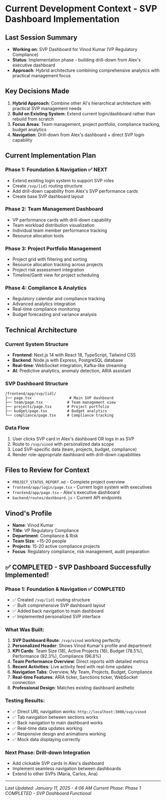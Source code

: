 # Current Development Context - SVP Dashboard Implementation

## Last Session Summary
- **Working on**: SVP Dashboard for Vinod Kumar (VP Regulatory Compliance)
- **Status**: Implementation phase - building drill-down from Alex's executive dashboard
- **Approach**: Hybrid architecture combining comprehensive analytics with practical management focus

## Key Decisions Made
1. **Hybrid Approach**: Combine other AI's hierarchical architecture with practical SVP management needs
2. **Build on Existing System**: Extend current login/dashboard rather than rebuild from scratch
3. **Focus Areas**: Team management, project portfolio, compliance tracking, budget analytics
4. **Navigation**: Drill-down from Alex's dashboard + direct SVP login capability

## Current Implementation Plan

### Phase 1: Foundation & Navigation ✅ NEXT
- Extend existing login system to support SVP roles
- Create `/svp/[id]` routing structure
- Add drill-down capability from Alex's SVP performance cards
- Create base SVP dashboard layout

### Phase 2: Team Management Dashboard
- VP performance cards with drill-down capability
- Team workload distribution visualization
- Individual team member performance tracking
- Resource allocation tools

### Phase 3: Project Portfolio Management
- Project grid with filtering and sorting
- Resource allocation tracking across projects
- Project risk assessment integration
- Timeline/Gantt view for project scheduling

### Phase 4: Compliance & Analytics
- Regulatory calendar and compliance tracking
- Advanced analytics integration
- Real-time compliance monitoring
- Budget forecasting and variance analysis

## Technical Architecture

### Current System Structure
- **Frontend**: Next.js 14 with React 18, TypeScript, Tailwind CSS
- **Backend**: Node.js with Express, PostgreSQL database
- **Real-time**: WebSocket integration, Kafka-like streaming
- **AI**: Predictive analytics, anomaly detection, ARIA assistant

### SVP Dashboard Structure
```
/frontend/app/svp/[id]/
├── page.tsx                 # Main SVP dashboard
├── team/page.tsx           # Team management view
├── projects/page.tsx       # Project portfolio
├── budget/page.tsx         # Budget analytics
└── compliance/page.tsx     # Compliance tracking
```

### Data Flow
1. User clicks SVP card in Alex's dashboard OR logs in as SVP
2. Route to `/svp/vinod` with personalized data scope
3. Load SVP-specific data (team, projects, budget, compliance)
4. Render role-appropriate dashboard with drill-down capabilities

## Files to Review for Context
- `PROJECT_STATUS_REPORT.md` - Complete project overview
- `frontend/app/login/page.tsx` - Current login system with executives
- `frontend/app/page.tsx` - Alex's executive dashboard
- `backend/routes/dashboard.js` - Current API endpoints

## Vinod's Profile
- **Name**: Vinod Kumar
- **Title**: VP Regulatory Compliance  
- **Department**: Compliance & Risk
- **Team Size**: ~15-20 people
- **Projects**: 15-20 active compliance projects
- **Focus**: Regulatory compliance, risk management, audit preparation

## ✅ COMPLETED - SVP Dashboard Successfully Implemented!

### Phase 1: Foundation & Navigation ✅ COMPLETED
- ✅ Created `/svp/[id]` routing structure
- ✅ Built comprehensive SVP dashboard layout
- ✅ Added back navigation to main dashboard
- ✅ Implemented personalized SVP interface

### What Was Built:
1. **SVP Dashboard Route**: `/svp/vinod` working perfectly
2. **Personalized Header**: Shows Vinod Kumar's profile and department
3. **KPI Cards**: Team Size (18), Active Projects (16), Budget (78.5%), Performance (92.3%), Compliance (96.8%)
4. **Team Performance Overview**: Direct reports with detailed metrics
5. **Recent Activities**: Live activity feed with real-time updates
6. **Navigation Tabs**: Overview, My Team, Projects, Budget, Compliance
7. **Real-time Features**: ARIA ticker, Sanctions ticker, WebSocket connection
8. **Professional Design**: Matches existing dashboard aesthetic

### Testing Results:
- ✅ Direct URL navigation works: `http://localhost:3000/svp/vinod`
- ✅ Tab navigation between sections works
- ✅ Back navigation to main dashboard works
- ✅ Real-time data updates working
- ✅ Responsive design and animations working
- ✅ Mock data displaying correctly

### Next Phase: Drill-down Integration
- Add clickable SVP cards in Alex's dashboard
- Implement seamless navigation between dashboards
- Extend to other SVPs (Maria, Carlos, Ana)

---
*Last Updated: January 11, 2025 - 4:06 AM*
*Current Phase: Phase 1 COMPLETED - SVP Dashboard Functional*
